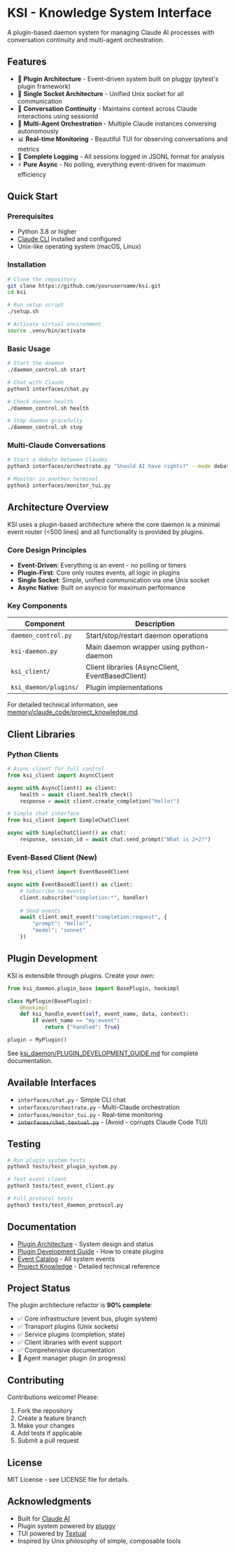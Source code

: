 # KSI - Knowledge System Interface

A plugin-based daemon system for managing Claude AI processes with conversation continuity and multi-agent orchestration.

## Features

- 🔌 **Plugin Architecture** - Event-driven system built on pluggy (pytest's plugin framework)
- 🚀 **Single Socket Architecture** - Unified Unix socket for all communication
- 💬 **Conversation Continuity** - Maintains context across Claude interactions using sessionId
- 🤖 **Multi-Agent Orchestration** - Multiple Claude instances conversing autonomously
- 📊 **Real-time Monitoring** - Beautiful TUI for observing conversations and metrics
- 📝 **Complete Logging** - All sessions logged in JSONL format for analysis
- ⚡ **Pure Async** - No polling, everything event-driven for maximum efficiency

## Quick Start

### Prerequisites

- Python 3.8 or higher
- [Claude CLI](https://claude.ai/download) installed and configured
- Unix-like operating system (macOS, Linux)

### Installation

```bash
# Clone the repository
git clone https://github.com/yourusername/ksi.git
cd ksi

# Run setup script
./setup.sh

# Activate virtual environment
source .venv/bin/activate
```

### Basic Usage

```bash
# Start the daemon
./daemon_control.sh start

# Chat with Claude
python3 interfaces/chat.py

# Check daemon health
./daemon_control.sh health

# Stop daemon gracefully
./daemon_control.sh stop
```

### Multi-Claude Conversations

```bash
# Start a debate between Claudes
python3 interfaces/orchestrate.py "Should AI have rights?" --mode debate

# Monitor in another terminal
python3 interfaces/monitor_tui.py
```

## Architecture Overview

KSI uses a plugin-based architecture where the core daemon is a minimal event router (<500 lines) and all functionality is provided by plugins.

### Core Design Principles

- **Event-Driven**: Everything is an event - no polling or timers
- **Plugin-First**: Core only routes events, all logic in plugins
- **Single Socket**: Simple, unified communication via one Unix socket
- **Async Native**: Built on asyncio for maximum performance

### Key Components

| Component | Description |
|-----------|-------------|
| `daemon_control.py` | Start/stop/restart daemon operations |
| `ksi-daemon.py` | Main daemon wrapper using python-daemon |
| `ksi_client/` | Client libraries (AsyncClient, EventBasedClient) |
| `ksi_daemon/plugins/` | Plugin implementations |

For detailed technical information, see [memory/claude_code/project_knowledge.md](memory/claude_code/project_knowledge.md).

## Client Libraries

### Python Clients

```python
# Async client for full control
from ksi_client import AsyncClient

async with AsyncClient() as client:
    health = await client.health_check()
    response = await client.create_completion("Hello!")

# Simple chat interface
from ksi_client import SimpleChatClient

async with SimpleChatClient() as chat:
    response, session_id = await chat.send_prompt("What is 2+2?")
```

### Event-Based Client (New)

```python
from ksi_client import EventBasedClient

async with EventBasedClient() as client:
    # Subscribe to events
    client.subscribe("completion:*", handler)
    
    # Send events
    await client.emit_event("completion:request", {
        "prompt": "Hello!",
        "model": "sonnet"
    })
```

## Plugin Development

KSI is extensible through plugins. Create your own:

```python
from ksi_daemon.plugin_base import BasePlugin, hookimpl

class MyPlugin(BasePlugin):
    @hookimpl
    def ksi_handle_event(self, event_name, data, context):
        if event_name == "my:event":
            return {"handled": True}

plugin = MyPlugin()
```

See [ksi_daemon/PLUGIN_DEVELOPMENT_GUIDE.md](ksi_daemon/PLUGIN_DEVELOPMENT_GUIDE.md) for complete documentation.

## Available Interfaces

- `interfaces/chat.py` - Simple CLI chat
- `interfaces/orchestrate.py` - Multi-Claude orchestration
- `interfaces/monitor_tui.py` - Real-time monitoring
- ~~`interfaces/chat_textual.py`~~ - (Avoid - corrupts Claude Code TUI)

## Testing

```bash
# Run plugin system tests
python3 tests/test_plugin_system.py

# Test event client
python3 tests/test_event_client.py

# Full protocol tests
python3 tests/test_daemon_protocol.py
```

## Documentation

- [Plugin Architecture](ksi_daemon/PLUGIN_ARCHITECTURE.md) - System design and status
- [Plugin Development Guide](ksi_daemon/PLUGIN_DEVELOPMENT_GUIDE.md) - How to create plugins
- [Event Catalog](ksi_daemon/EVENT_CATALOG.md) - All system events
- [Project Knowledge](memory/claude_code/project_knowledge.md) - Detailed technical reference

## Project Status

The plugin architecture refactor is **90% complete**:
- ✅ Core infrastructure (event bus, plugin system)
- ✅ Transport plugins (Unix sockets)
- ✅ Service plugins (completion, state)
- ✅ Client libraries with event support
- ✅ Comprehensive documentation
- 🚧 Agent manager plugin (in progress)

## Contributing

Contributions welcome! Please:

1. Fork the repository
2. Create a feature branch
3. Make your changes
4. Add tests if applicable
5. Submit a pull request

## License

MIT License - see LICENSE file for details.

## Acknowledgments

- Built for [Claude AI](https://claude.ai)
- Plugin system powered by [pluggy](https://pluggy.readthedocs.io/)
- TUI powered by [Textual](https://textual.textualize.io/)
- Inspired by Unix philosophy of simple, composable tools
